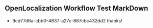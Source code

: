 ## OpenLocalization Workflow Test MarkDown
* 9cd77d6a-cbb0-4837-a27c-667cbc432dd2 thanks!

<!--HONumber=Jul16_HO4-->


